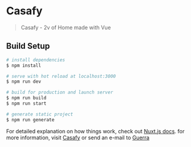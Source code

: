 # Casafy

> Casafy - 2v of Home made with Vue

## Build Setup

``` bash
# install dependencies
$ npm install

# serve with hot reload at localhost:3000
$ npm run dev

# build for production and launch server
$ npm run build
$ npm run start

# generate static project
$ npm run generate
```

For detailed explanation on how things work, check out [Nuxt.js docs](https://nuxtjs.org).
for more information, visit [Casafy](https://casafy.com.br) or send an e-mail to [Guerra](mailto:fernando@casafy.com.br)
